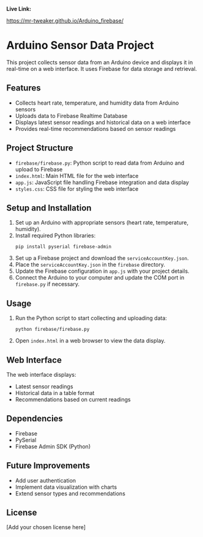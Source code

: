 **Live Link:**

https://mr-tweaker.github.io/Arduino_firebase/

# Arduino Sensor Data Project

This project collects sensor data from an Arduino device and displays it in real-time on a web interface. It uses Firebase for data storage and retrieval.

## Features

- Collects heart rate, temperature, and humidity data from Arduino sensors
- Uploads data to Firebase Realtime Database
- Displays latest sensor readings and historical data on a web interface
- Provides real-time recommendations based on sensor readings

## Project Structure

- `firebase/firebase.py`: Python script to read data from Arduino and upload to Firebase
- `index.html`: Main HTML file for the web interface
- `app.js`: JavaScript file handling Firebase integration and data display
- `styles.css`: CSS file for styling the web interface

## Setup and Installation

1. Set up an Arduino with appropriate sensors (heart rate, temperature, humidity).
2. Install required Python libraries:
   ```
   pip install pyserial firebase-admin
   ```
3. Set up a Firebase project and download the `serviceAccountKey.json`.
4. Place the `serviceAccountKey.json` in the `firebase` directory.
5. Update the Firebase configuration in `app.js` with your project details.
6. Connect the Arduino to your computer and update the COM port in `firebase.py` if necessary.

## Usage

1. Run the Python script to start collecting and uploading data:
   ```
   python firebase/firebase.py
   ```
2. Open `index.html` in a web browser to view the data display.

## Web Interface

The web interface displays:
- Latest sensor readings
- Historical data in a table format
- Recommendations based on current readings

## Dependencies

- Firebase
- PySerial
- Firebase Admin SDK (Python)

## Future Improvements

- Add user authentication
- Implement data visualization with charts
- Extend sensor types and recommendations

## License

[Add your chosen license here]
